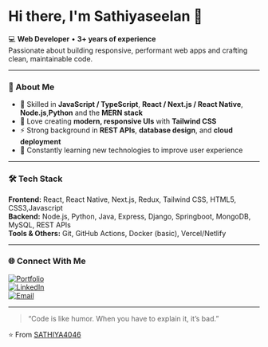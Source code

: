 # Hi there, I'm **Sathiyaseelan** 👋

💻 **Web Developer** • **3+ years of experience**  
Passionate about building responsive, performant web apps and crafting clean, maintainable code.

---

### 🚀 About Me
- 🧩 Skilled in **JavaScript / TypeScript**, **React / Next.js / React Native**, **Node.js**,**Python** and the **MERN stack**  
- 🎨 Love creating **modern, responsive UIs** with **Tailwind CSS**  
- ⚡ Strong background in **REST APIs**, **database design**, and **cloud deployment**  
- 🧠 Constantly learning new technologies to improve user experience

---

### 🛠️ Tech Stack
**Frontend:** React, React Native, Next.js, Redux, Tailwind CSS, HTML5, CSS3,Javascript  
**Backend:** Node.js, Python, Java, Express, Django, Springboot, MongoDB, MySQL, REST APIs  
**Tools & Others:** Git, GitHub Actions, Docker (basic), Vercel/Netlify

---

### 🌐 Connect With Me
[![Portfolio](https://img.shields.io/badge/Portfolio-000?style=for-the-badge&logo=firefox&logoColor=white)](https://sathiyaseelan.com)  
[![LinkedIn](https://img.shields.io/badge/LinkedIn-0A66C2?style=for-the-badge&logo=linkedin&logoColor=white)](https://linkedin.com/in/sathiya4046)  
[![Email](https://img.shields.io/badge/Email-D14836?style=for-the-badge&logo=gmail&logoColor=white)](mailto:sathiya.4046@gmail.com)

---

> “Code is like humor. When you have to explain it, it’s bad.”  

⭐️ From [SATHIYA4046](https://github.com/sathiya4046)
